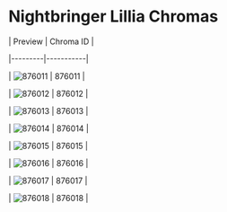 # Nightbringer Lillia Chromas


| Preview | Chroma ID |

|---------|-----------|

| ![876011](https://raw.communitydragon.org/latest/plugins/rcp-be-lol-game-data/global/default/v1/champion-chroma-images/876/876011.png) | 876011 |

| ![876012](https://raw.communitydragon.org/latest/plugins/rcp-be-lol-game-data/global/default/v1/champion-chroma-images/876/876012.png) | 876012 |

| ![876013](https://raw.communitydragon.org/latest/plugins/rcp-be-lol-game-data/global/default/v1/champion-chroma-images/876/876013.png) | 876013 |

| ![876014](https://raw.communitydragon.org/latest/plugins/rcp-be-lol-game-data/global/default/v1/champion-chroma-images/876/876014.png) | 876014 |

| ![876015](https://raw.communitydragon.org/latest/plugins/rcp-be-lol-game-data/global/default/v1/champion-chroma-images/876/876015.png) | 876015 |

| ![876016](https://raw.communitydragon.org/latest/plugins/rcp-be-lol-game-data/global/default/v1/champion-chroma-images/876/876016.png) | 876016 |

| ![876017](https://raw.communitydragon.org/latest/plugins/rcp-be-lol-game-data/global/default/v1/champion-chroma-images/876/876017.png) | 876017 |

| ![876018](https://raw.communitydragon.org/latest/plugins/rcp-be-lol-game-data/global/default/v1/champion-chroma-images/876/876018.png) | 876018 |